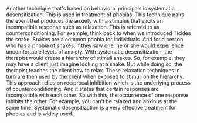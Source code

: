Another technique that's based on behavioral principals is systematic
desensitization. This is used in treatment of phobias. This technique pairs the
event that produces the anxiety with a stimulus that elicits an incompatible
response such as relaxation. This is referred to as counterconditioning. For
example, think back to when we introduced Tickles the snake. Snakes are a
common phobia for individuals. And for a person who has a phobia of snakes, if
they saw one, he or she would experience uncomfortable levels of anxiety. With
systematic desensitization, the therapist would create a hierarchy of stimuli
snakes. So, for example, they may have a client just imagine looking at a
snake. But while doing so, the therapist teaches the client how to relax. These
relaxation techniques in turn are then used by the client when exposed to
stimuli on the hierarchy. This approach relies on reciprocal inhibition which
is the underlying process of counterconditioning. And it states that certain
responses are incompatible with each other. So with this, the occurrence of one
response inhibits the other. For example, you can't be relaxed and anxious at
the same time. Systematic desensitization is a very effective treatment for
phobias and is widely used.
